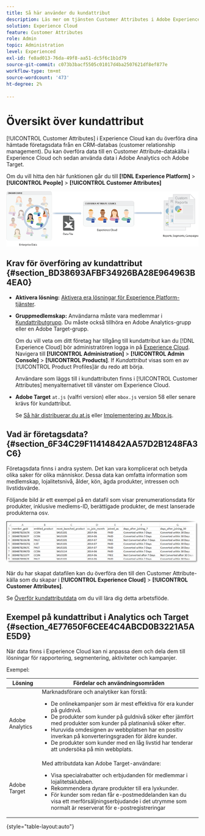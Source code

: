 ```yaml
---
title: Så här använder du kundattribut
description: Läs mer om tjänsten Customer Attributes i Adobe Experience Cloud. Upptäck hur du överför kundattributdata för användning i Adobe Analytics och Adobe Target.
solution: Experience Cloud
feature: Customer Attributes
role: Admin
topic: Administration
level: Experienced
exl-id: fe8ad013-76da-49f8-aa51-dc5f6c1b1d79
source-git-commit: c073b3bacf5505c01017d4ba2507621df8ef877e
workflow-type: tm+mt
source-wordcount: '473'
ht-degree: 2%

---
```


# Översikt över kundattribut

[!UICONTROL Customer Attributes] i Experience Cloud kan du överföra dina hämtade företagsdata från en CRM-databas (customer relationship management). Du kan överföra data till en Customer Attribute-datakälla i Experience Cloud och sedan använda data i Adobe Analytics och Adobe Target.

Om du vill hitta den här funktionen går du till **[!DNL Experience Platform]** > **[!UICONTROL People]** > **[!UICONTROL Customer Attributes]**

![Översikt över kundattribut](assets/custom_reports.png)

## Krav för överföring av kundattribut {#section_BD38693AFBF34926BA28E964963B4EA0}

* **Aktivera lösning:** [Aktivera era lösningar för Experience Platform-tjänster](core-services.md#concept_07ED1D5C64234E77976E6D572E78FB9C).

* **Gruppmedlemskap:** Användarna måste vara medlemmar i [Kundattributgrupp](admin-getting-started.md#task_3295A85536BF48899A1AB40D207E77E9). Du måste också tillhöra en Adobe Analytics-grupp eller en Adobe Target-grupp.

   Om du vill veta om ditt företag har tillgång till kundattribut kan du [!DNL Experience Cloud] bör administratören logga in på [Experience Cloud](https://experience.adobe.com). Navigera till **[!UICONTROL Administration]** > **[!UICONTROL Admin Console]** > **[!UICONTROL Products]**. If *Kundattribut* visas som en av [!UICONTROL Product Profiles]är du redo att börja.

   Användare som läggs till i kundattributen finns i [!UICONTROL Customer Attributes] menyalternativet till vänster om Experience Cloud.

* **Adobe Target** `at.js` (valfri version) eller `mbox.js` version 58 eller senare krävs för kundattribut.

   Se [Så här distribuerar du at.js](https://experienceleague.adobe.com/docs/target/using/implement-target/client-side/deploy-at-js/how-to-deployatjs.html?lang=en) eller [Implementering av Mbox.js](https://experienceleague.adobe.com/docs/target/using/implement-target/client-side/mbox-implement/mbox-download.html?lang=en).

## Vad är företagsdata? {#section_6F34C29F11414842AA57D2B1248FA3C6}

Företagsdata finns i andra system. Det kan vara komplicerat och betyda olika saker för olika människor. Dessa data kan omfatta information som medlemskap, lojalitetsnivå, ålder, kön, ägda produkter, intressen och livstidsvärde.

Följande bild är ett exempel på en datafil som visar prenumerationsdata för produkter, inklusive medlems-ID, berättigade produkter, de mest lanserade produkterna osv.

![Vad är företagsdata?](assets/01_crs_usecase.png)

När du har skapat datafilen kan du överföra den till den Customer Attribute-källa som du skapar i **[!UICONTROL Experience Cloud]** > **[!UICONTROL Customer Attributes]**.

Se [Överför kundattributdata](t-crs-usecase.md#task_BCC327B2A0EF4A1BBB2934013AB92B78) om du vill lära dig detta arbetsflöde.

## Exempel på kundattribut i Analytics och Target {#section_4E77650F6CEE4C4ABCD0B3221A5AE5D9}

När data finns i Experience Cloud kan ni anpassa dem och dela dem till lösningar för rapportering, segmentering, aktiviteter och kampanjer.

Exempel:

| Lösning | Fördelar och användningsområden |
|--- |--- |
| Adobe Analytics | Marknadsförare och analytiker kan förstå:<ul><li>De onlinekampanjer som är mest effektiva för era kunder på guldnivå.</li><li>De produkter som kunder på guldnivå söker efter jämfört med produkter som kunder på platinanivå söker efter.</li><li>Huruvida omdesignen av webbplatsen har en positiv inverkan på konverteringsgraden för äldre kunder.</li><li>De produkter som kunder med en låg livstid har tenderar att undersöka på min webbplats.</li></ul> |
| Adobe Target | Med attributdata kan Adobe Target-användare:<ul><li>Visa specialrabatter och erbjudanden för medlemmar i lojalitetsklubben.</li><li>Rekommendera dyrare produkter till era lyxkunder.</li><li>För kunder som redan får e-postmeddelanden kan du visa ett merförsäljningserbjudande i det utrymme som normalt är reserverat för e-postregistreringar</li></ul> |

{style=&quot;table-layout:auto&quot;}
